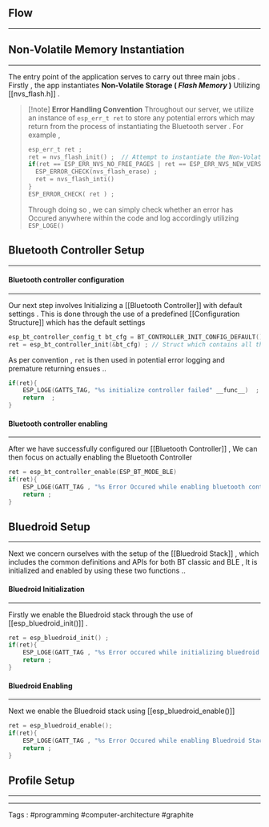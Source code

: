 ## Flow 
___
## **Non-Volatile Memory Instantiation**
___
The entry point of the application serves to carry out three main jobs . Firstly , the app instantiates **Non-Volatile Storage ( *Flash Memory* )** Utilizing [[nvs_flash.h]] . 

> [!note] **Error Handling Convention** 
> Throughout our server, we utilize an instance of `esp_err_t ret`  to store any potential errors which may return from the process of instantiating the Bluetooth server . For example , 
> ```c 
> esp_err_t ret ; 
> ret = nvs_flash_init() ;  // Attempt to instantiate the Non-Volatile Storage
> if(ret == ESP_ERR_NVS_NO_FREE_PAGES | ret == ESP_ERR_NVS_NEW_VERSION_FOUND){
> 	ESP_ERROR_CHECK(nvs_flash_erase) ; 
> 	ret = nvs_flash_inti()
> }
> ESP_ERROR_CHECK( ret ) ; 
> ```
>Through doing so , we can simply check whether an error has Occured anywhere within the code and log accordingly utilizing `ESP_LOGE()` 

## **Bluetooth Controller Setup**
___
#### Bluetooth controller configuration  
___
Our next step involves Initializing a [[Bluetooth Controller]] with default settings . This is done through the use of a predefined [[Configuration Structure]] which has the default settings 

```c
esp_bt_controller_config_t bt_cfg = BT_CONTROLLER_INIT_CONFIG_DEFAULT() ; // default cfg
ret = esp_bt_controller_init(&bt_cfg) ; // Struct which contains all the args
```

As per convention , `ret` is then used in potential error logging and premature returning ensues .. 

```c
if(ret){
	ESP_LOGE(GATTS_TAG, "%s initialize controller failed" __func__)  ; 
	return  ;
}
```

#### Bluetooth controller enabling 
___
After we have successfully configured our [[Bluetooth Controller]] , We can then focus on actually enabling the Bluetooth Controller 

```c
ret = esp_bt_controller_enable(ESP_BT_MODE_BLE) 
if(ret){
	ESP_LOGE(GATT_TAG , "%s Error Occured while enabling bluetooth controller" , __func__ ) ; 
	return ; 
}
```

## **Bluedroid Setup**
____
Next we concern ourselves with the setup of the [[Bluedroid Stack]]  , which includes the common definitions and APIs for both BT classic and BLE , It is initialized and enabled by using these two functions .. 
#### Bluedroid Initialization 
___
Firstly we enable the Bluedroid stack through the use of [[esp_bluedroid_init()]] . 

```c
ret = esp_bluedroid_init() ; 
if(ret){ 
	ESP_LOGE(GATT_TAG , "%s Error occured while initializing bluedroid stack" , __func__) ; 
	return ; 
}
```
#### Bluedroid Enabling 
___
Next we enable the Bluedroid stack using [[esp_bluedroid_enable()]] 

```c 
ret = esp_bluedroid_enable(); 
if(ret){
	ESP_LOGE(GATT_TAG , "%s Error Occured while enabling Bluedroid Stack" , __func__);
	return ; 
}
```

## **Profile Setup**
____

____
Tags : #programming #computer-architecture #graphite